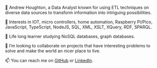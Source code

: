 👋 Andrew Houghton, a Data Analyst known for using ETL techniques on diverse data sources to transform information into intriguing possibilities.

👀 Interests in IOT, micro controllers, home automation, Raspberry Pi/Pico, JavaScript, TypeScript, NodeJS, SQL, XML, XSLT, XQuery, RDF, SPARQL.

🌱 Life long learner studying NoSQL databases, graph databases.

💞️ I’m looking to collaborate on projects that have interesting problems to solve and make the world an nicer place to live.

📫 You can reach me on [GitHub](https://github.com/houghtonap) or [LinkedIn](https://www.linkedin.com/in/houghtonap).
